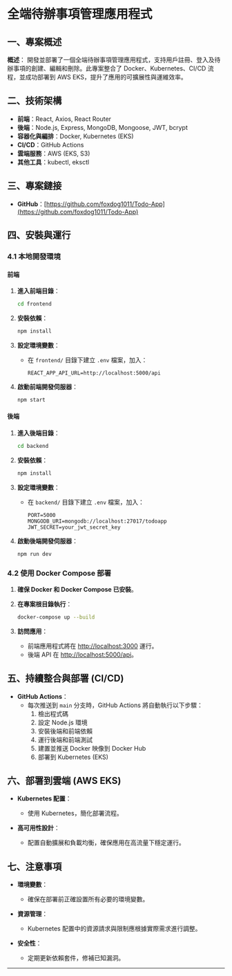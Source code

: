 # 全端待辦事項管理應用程式

## 一、專案概述

**概述**：
開發並部署了一個全端待辦事項管理應用程式，支持用戶註冊、登入及待辦事項的創建、編輯和刪除。此專案整合了 Docker、Kubernetes、CI/CD 流程，並成功部署到 AWS EKS，提升了應用的可擴展性與運維效率。

## 二、技術架構

- **前端**：React, Axios, React Router
- **後端**：Node.js, Express, MongoDB, Mongoose, JWT, bcrypt
- **容器化與編排**：Docker, Kubernetes (EKS)
- **CI/CD**：GitHub Actions
- **雲端服務**：AWS (EKS, S3)
- **其他工具**：kubectl, eksctl

## 三、專案鏈接

- **GitHub**：[https://github.com/foxdog1011/Todo-App](https://github.com/foxdog1011/Todo-App)

## 四、安裝與運行

### 4.1 本地開發環境

#### 前端

1. **進入前端目錄**：
    ```bash
    cd frontend
    ```

2. **安裝依賴**：
    ```bash
    npm install
    ```

3. **設定環境變數**：
    - 在 `frontend/` 目錄下建立 `.env` 檔案，加入：
      ```env
      REACT_APP_API_URL=http://localhost:5000/api
      ```

4. **啟動前端開發伺服器**：
    ```bash
    npm start
    ```

#### 後端

1. **進入後端目錄**：
    ```bash
    cd backend
    ```

2. **安裝依賴**：
    ```bash
    npm install
    ```

3. **設定環境變數**：
    - 在 `backend/` 目錄下建立 `.env` 檔案，加入：
      ```env
      PORT=5000
      MONGODB_URI=mongodb://localhost:27017/todoapp
      JWT_SECRET=your_jwt_secret_key
      ```

4. **啟動後端開發伺服器**：
    ```bash
    npm run dev
    ```

### 4.2 使用 Docker Compose 部署

1. **確保 Docker 和 Docker Compose 已安裝**。

2. **在專案根目錄執行**：
    ```bash
    docker-compose up --build
    ```

3. **訪問應用**：
    - 前端應用程式將在 [http://localhost:3000](http://localhost:3000) 運行。
    - 後端 API 在 [http://localhost:5000/api](http://localhost:5000/api)。

## 五、持續整合與部署 (CI/CD)

- **GitHub Actions**：
  - 每次推送到 `main` 分支時，GitHub Actions 將自動執行以下步驟：
    1. 檢出程式碼
    2. 設定 Node.js 環境
    3. 安裝後端和前端依賴
    4. 運行後端和前端測試
    5. 建置並推送 Docker 映像到 Docker Hub
    6. 部署到 Kubernetes (EKS)

## 六、部署到雲端 (AWS EKS)

- **Kubernetes 配置**：
  - 使用 Kubernetes，簡化部署流程。

- **高可用性設計**：
  - 配置自動擴展和負載均衡，確保應用在高流量下穩定運行。

## 七、注意事項

- **環境變數**：
  - 確保在部署前正確設置所有必要的環境變數。

- **資源管理**：
  - Kubernetes 配置中的資源請求與限制應根據實際需求進行調整。

- **安全性**：
  - 定期更新依賴套件，修補已知漏洞。

---
